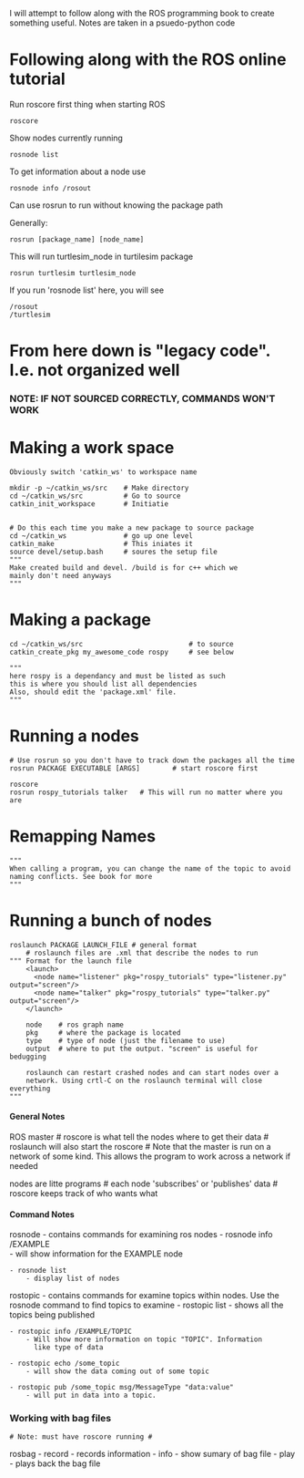 I will attempt to follow along with the ROS programming book to create
something useful. Notes are taken in a psuedo-python code


# Following along with the ROS online tutorial

Run roscore first thing when starting ROS

    roscore
    
Show nodes currently running

    rosnode list
    
To get information about a node use

    rosnode info /rosout
    
Can use rosrun to run without knowing the package path

Generally:

    rosrun [package_name] [node_name]
    
This will run turtlesim_node in turtilesim package

    rosrun turtlesim turtlesim_node
    
If you run 'rosnode list' here, you will see

    /rosout
    /turtlesim







# From here down is "legacy code". I.e. not organized well
### NOTE: IF NOT SOURCED CORRECTLY, COMMANDS WON'T WORK


# Making a work space
    Obviously switch 'catkin_ws' to workspace name

    mkdir -p ~/catkin_ws/src    # Make directory
    cd ~/catkin_ws/src          # Go to source
    catkin_init_workspace       # Initiatie


    # Do this each time you make a new package to source package
    cd ~/catkin_ws              # go up one level
    catkin_make                 # This iniates it
    source devel/setup.bash     # soures the setup file
    """
    Make created build and devel. /build is for c++ which we
    mainly don't need anyways
    """



# Making a package

    cd ~/catkin_ws/src                          # to source
    catkin_create_pkg my_awesome_code rospy     # see below

    """
    here rospy is a dependancy and must be listed as such
    this is where you should list all dependencies
    Also, should edit the 'package.xml' file. 
    """


# Running a nodes
    # Use rosrun so you don't have to track down the packages all the time
    rosrun PACKAGE EXECUTABLE [ARGS]        # start roscore first

    roscore
    rosrun rospy_tutorials talker   # This will run no matter where you are


# Remapping Names
    """
    When calling a program, you can change the name of the topic to avoid
    naming conflicts. See book for more
    """


# Running a bunch of nodes
    roslaunch PACKAGE LAUNCH_FILE # general format
        # roslaunch files are .xml that describe the nodes to run
    """ Format for the launch file
        <launch>
          <node name="listener" pkg="rospy_tutorials" type="listener.py" output="screen"/>
          <node name="talker" pkg="rospy_tutorials" type="talker.py" output="screen"/>
        </launch>

        node    # ros graph name
        pkg     # where the package is located
        type    # type of node (just the filename to use)
        output  # where to put the output. "screen" is useful for bedugging

        roslaunch can restart crashed nodes and can start nodes over a
        network. Using crtl-C on the roslaunch terminal will close everything
    """




#### General Notes ####


ROS master
    # roscore is what tell the nodes where to get their data
    # roslaunch will also start the roscore
    # Note that the master is run on a network of some kind. This allows
      the program to work across a network if needed


nodes are litte programs
    # each node 'subscribes' or 'publishes' data
    # roscore keeps track of who wants what





#### Command Notes ####
rosnode - contains commands for examining ros nodes
    - rosnode info /EXAMPLE       
        - will show information for the EXAMPLE node

    - rosnode list                  
        - display list of nodes

rostopic - contains commands for examine topics within nodes. Use the
           rosnode command to find topics to examine
    - rostopic list
        - shows all the topics being published

    - rostopic info /EXAMPLE/TOPIC 
        - Will show more information on topic "TOPIC". Information 
          like type of data  

    - rostopic echo /some_topic
        - will show the data coming out of some topic

    - rostopic pub /some_topic msg/MessageType "data:value"
        - will put in data into a topic. 

                   

### Working with bag files ###
    # Note: must have roscore running #
rosbag
    - record
        - records information
    - info
        - show sumary of bag file
    - play
        - plays back the bag file
